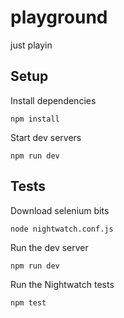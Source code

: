 # playground

just playin

## Setup

Install dependencies

    npm install

Start dev servers

    npm run dev

## Tests

Download selenium bits

    node nightwatch.conf.js

Run the dev server

    npm run dev

Run the Nightwatch tests

    npm test
